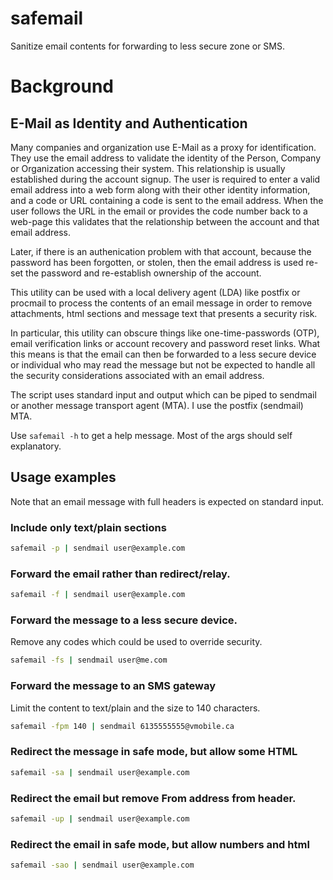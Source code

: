 # safemail
Sanitize email contents for forwarding to less secure zone or SMS.
# Background
## E-Mail as Identity and Authentication
Many companies and organization use E-Mail as a proxy for identification. They use the email address to validate the identity of the Person, Company or Organization accessing their system. This relationship is usually established during the account signup. The user is required to enter a valid email address into a web form along with their other identity information, and a code or URL containing a code is sent to the email address. When the user follows the URL in the email or provides the code number back to a web-page this validates that the relationship between the account and that email address.

Later, if there is an authenication problem with that account, because the password has been forgotten, or stolen, then the email address is used re-set the password and re-establish ownership of the account.

This utility can be used with a local delivery agent (LDA) like postfix or procmail to process the contents of an email message in order to remove attachments, html sections and message text that presents a security risk.

In particular, this utility can obscure things like one-time-passwords (OTP), email verification links or account recovery and password reset links. What this means is that the email can then be forwarded to a less secure device or individual who may read the message but not be expected to handle all the security considerations associated with an email address. 

The script uses standard input and output which can be piped to sendmail or another message transport agent (MTA). I use the postfix (sendmail) MTA.

Use ```safemail -h``` to get a help message. Most of the args should self explanatory.

## Usage examples
Note that an email message with full headers is expected on standard input.

### Include only text/plain sections
```sh
safemail -p | sendmail user@example.com
```
### Forward the email rather than redirect/relay.
```sh
safemail -f | sendmail user@example.com
```
### Forward the message to a less secure device.
Remove any codes which could be used to override security.
```sh
safemail -fs | sendmail user@me.com
```
### Forward the message to an SMS gateway
Limit the content to text/plain and the size to 140 characters.
```sh
safemail -fpm 140 | sendmail 6135555555@vmobile.ca
```
### Redirect the message in safe mode, but allow some HTML
```sh
safemail -sa | sendmail user@example.com
```
### Redirect the email but remove From address from header.
```sh
safemail -up | sendmail user@example.com
```
### Redirect the email in safe mode, but allow numbers and html
```sh
safemail -sao | sendmail user@example.com
```
